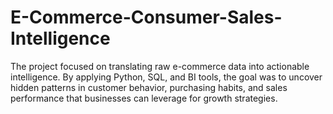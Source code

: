 # E-Commerce-Consumer-Sales-Intelligence
The project focused on translating raw e-commerce data into actionable intelligence. By applying Python, SQL, and BI tools, the goal was to uncover hidden patterns in customer behavior, purchasing habits, and sales performance that businesses can leverage for growth strategies.
